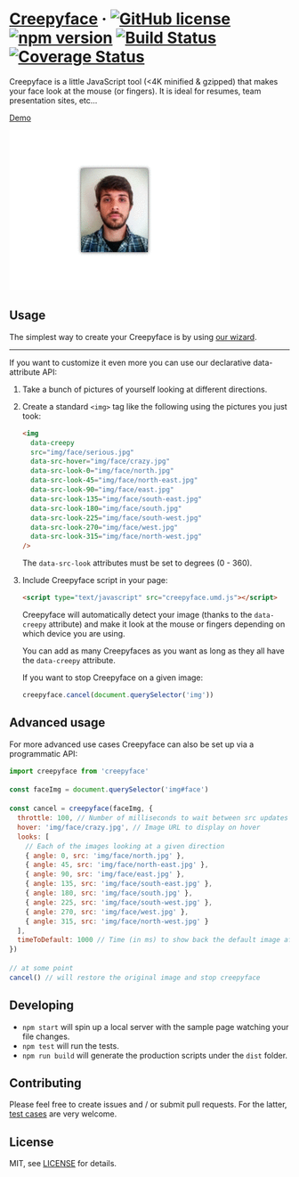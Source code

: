 # [Creepyface](https://creepyface.io) &middot; [![GitHub license](https://img.shields.io/badge/license-MIT-blue.svg)](https://github.com/4lejandrito/creepyface/blob/master/LICENSE) [![npm version](https://img.shields.io/npm/v/creepyface.svg?style=flat)](https://www.npmjs.com/package/creepyface) [![Build Status](https://api.travis-ci.org/4lejandrito/creepyface.svg?branch=master)](https://travis-ci.org/4lejandrito/creepyface) [![Coverage Status](https://coveralls.io/repos/github/4lejandrito/creepyface/badge.svg?branch=master)](https://coveralls.io/github/4lejandrito/creepyface?branch=master)

Creepyface is a little JavaScript tool (<4K minified & gzipped) that makes your face look at the mouse (or fingers). It is ideal for resumes, team presentation sites, etc...

[Demo](https://creepyface.io)

![Example animated gif of a face looking at the pointer](example.gif)

## Usage

The simplest way to create your Creepyface is by using [our wizard](https://creepyface.io/create).

---

If you want to customize it even more you can use our declarative data-attribute API:

1. Take a bunch of pictures of yourself looking at different directions.

2. Create a standard `<img>` tag like the following using the pictures you just took:

   ```html
   <img
     data-creepy
     src="img/face/serious.jpg"
     data-src-hover="img/face/crazy.jpg"
     data-src-look-0="img/face/north.jpg"
     data-src-look-45="img/face/north-east.jpg"
     data-src-look-90="img/face/east.jpg"
     data-src-look-135="img/face/south-east.jpg"
     data-src-look-180="img/face/south.jpg"
     data-src-look-225="img/face/south-west.jpg"
     data-src-look-270="img/face/west.jpg"
     data-src-look-315="img/face/north-west.jpg"
   />
   ```

   The `data-src-look` attributes must be set to degrees (0 - 360).

3. Include Creepyface script in your page:

   ```html
   <script type="text/javascript" src="creepyface.umd.js"></script>
   ```

   Creepyface will automatically detect your image (thanks to the `data-creepy` attribute) and make it look at the mouse or fingers depending on which device you are using.

   You can add as many Creepyfaces as you want as long as they all have the `data-creepy` attribute.

   If you want to stop Creepyface on a given image:

   ```js
   creepyface.cancel(document.querySelector('img'))
   ```

## Advanced usage

For more advanced use cases Creepyface can also be set up via a programmatic API:

```js
import creepyface from 'creepyface'

const faceImg = document.querySelector('img#face')

const cancel = creepyface(faceImg, {
  throttle: 100, // Number of milliseconds to wait between src updates
  hover: 'img/face/crazy.jpg', // Image URL to display on hover
  looks: [
    // Each of the images looking at a given direction
    { angle: 0, src: 'img/face/north.jpg' },
    { angle: 45, src: 'img/face/north-east.jpg' },
    { angle: 90, src: 'img/face/east.jpg' },
    { angle: 135, src: 'img/face/south-east.jpg' },
    { angle: 180, src: 'img/face/south.jpg' },
    { angle: 225, src: 'img/face/south-west.jpg' },
    { angle: 270, src: 'img/face/west.jpg' },
    { angle: 315, src: 'img/face/north-west.jpg' }
  ],
  timeToDefault: 1000 // Time (in ms) to show back the default image after no input is detected
})

// at some point
cancel() // will restore the original image and stop creepyface
```

## Developing

- `npm start` will spin up a local server with the sample page watching your file changes.
- `npm test` will run the tests.
- `npm run build` will generate the production scripts under the `dist` folder.

## Contributing

Please feel free to create issues and / or submit pull requests. For the latter, [test cases](src/__test__) are very welcome.

## License

MIT, see [LICENSE](https://github.com/4lejandrito/creepyface/blob/master/LICENSE) for details.
